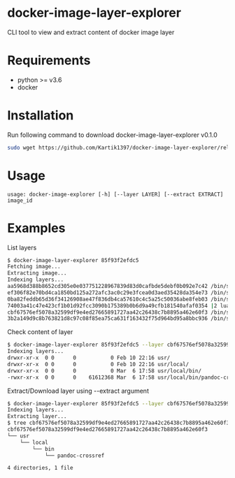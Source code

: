 # docker-image-layer-explorer
CLI tool to view and extract content of docker image layer

# Requirements

- python >= v3.6
- docker

# Installation

Run following command to download docker-image-layer-explorer v0.1.0
```sh
sudo wget https://github.com/Kartik1397/docker-image-layer-explorer/releases/download/v0.1.0/docker-image-layer-explorer -O /usr/local/bin/docker-image-layer-explorer && sudo chmod a+x /usr/local/bin/docker-image-layer-explorer
```

# Usage

```
usage: docker-image-explorer [-h] [--layer LAYER] [--extract EXTRACT] image_id
```

# Examples

List layers
```sh
$ docker-image-layer-explorer 85f93f2efdc5
Fetching image...
Extracting image...
Indexing layers...
aa5968d388b8652cd305e0e037751228967839d83d0cafbde5debf0b092e7c42 /bin/sh -c #(nop) ADD file:ac5fb7eb0d68040d948989f...
ef306f82e70bd4ca1850bd125a272afc3ac0c29e3fcea0d3aed35428da354e73 /bin/sh -c #(nop) WORKDIR /data
0ba82feddb65d36f34126908ae47f836db4ca57610c4c5a25c50036abe8feb03 /bin/sh -c #(nop) COPY file:7f3c4f20ece18d5f3ae769...
74003a41c47e423cf1b01d92fcc3090b175389b0b6d9a49cfb181540afaf0354 |2 lua_version=5.4 pandoc_version=3.1.1 /bin/sh -c...
cbf67576ef5078a32599df9e4ed27665891727aa42c26438c7b8895a462e60f3 /bin/sh -c #(nop) COPY file:5ca8cd1c206ec9e63e04f7...
3b2a149d9c8b763821d8c97c08f85ea75ca631f163432f75d964bd95a8bbc936 /bin/sh -c apk --no-cache add         librsvg
```

Check content of layer
```sh
$ docker-image-layer-explorer 85f93f2efdc5 --layer cbf67576ef5078a32599df9e4ed27665891727aa42c26438c7b8895a462e60f3
Indexing layers...
drwxr-xr-x  0 0      0           0 Feb 10 22:16 usr/
drwxr-xr-x  0 0      0           0 Feb 10 22:16 usr/local/
drwxr-xr-x  0 0      0           0 Mar  6 17:58 usr/local/bin/
-rwxr-xr-x  0 0      0    61612368 Mar  6 17:58 usr/local/bin/pandoc-crossref
```

Extract/Download layer using --extract argument
```sh
$ docker-image-layer-explorer 85f93f2efdc5 --layer cbf67576ef5078a32599df9e4ed27665891727aa42c26438c7b8895a462e60f3 --extract ./
Indexing layers...
Extracting layer...
$ tree cbf67576ef5078a32599df9e4ed27665891727aa42c26438c7b8895a462e60f3
cbf67576ef5078a32599df9e4ed27665891727aa42c26438c7b8895a462e60f3
└── usr
    └── local
        └── bin
            └── pandoc-crossref

4 directories, 1 file
```
